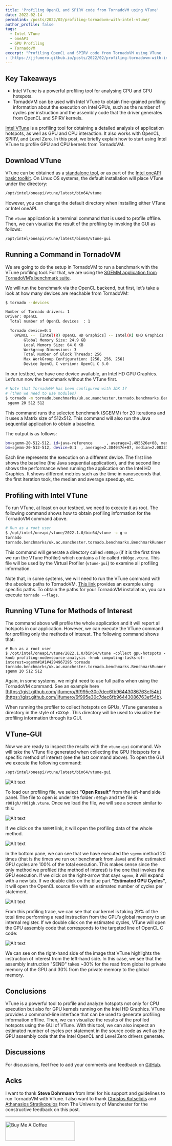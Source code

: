 ```yaml
---
title: 'Profiling OpenCL and SPIRV code from TornadoVM using VTune'
date: 2022-02-14
permalink: /posts/2022/02/profiling-tornadovm-with-intel-vtune/
author_profile: false
tags:
  - Intel VTune
  - oneAPI 
  - GPU Profiling
  - TornadoVM 
excerpt: "Profiling OpenCL and SPIRV code from TornadoVM using VTune
: [https://jjfumero.github.io/posts/2022/02/profiling-tornadovm-with-intel-vtune/](https://jjfumero.github.io/posts/2022/02/profiling-tornadovm-with-intel-vtune/)"
---
```



## Key Takeaways

- Intel VTune is a powerful profiling tool for analysing CPU and GPU hotspots. 
- TornadoVM can be used with Intel VTune to obtain fine-grained profiling information about the execution on Intel GPUs, such as the number of cycles per instruction and the assembly code that the driver generates from OpenCL and SPIRV kernels.

[Intel VTune](https://www.intel.com/content/www/us/en/develop/documentation/vtune-help/top.html) is a profiling tool for obtaining a detailed analysis of application hotspots, as well as GPU and CPU interaction. It also works with OpenCL, SPIRV, and Level Zero. In this post, we briefly explain how to start using Intel VTune to profile GPU and CPU kernels from TornadoVM. 


## Download VTune

VTune can be obtained as a [standalone tool](https://www.intel.com/content/www/us/en/developer/tools/oneapi/vtune-profiler-download.html), or as part of the [Intel oneAPI basic toolkit](https://www.intel.com/content/www/us/en/developer/tools/oneapi/base-toolkit.html#gs.p26w29). On Linux OS systems, the default installation will place VTune under the directory:


```bash
/opt/intel/oneapi/vtune/latest/bin64/vtune 
```

However, you can change the default directory when installing either VTune or Intel oneAPI. 

The `vtune` application is a terminal command that is used to profile offline. Then, we can visualize the result of the profiling by invoking the GUI as follows:

```bash
/opt/intel/oneapi/vtune/latest/bin64/vtune-gui 
```


## Running a Command in TornadoVM 

We are going to do the setup in TornadoVM to run a benchmark with the VTune profiling tool. For that, we are using the [SGEMM application from TornadoVM’s benchmark suite](https://github.com/beehive-lab/TornadoVM/blob/master/benchmarks/src/main/java/uk/ac/manchester/tornado/benchmarks/sgemm/SgemmTornado.java).

We will run the benchmark via the  OpenCL backend, but first, let’s take a look at how many devices are reachable from TornadoVM:

```bash
$ tornado --devices

Number of Tornado drivers: 1
Driver: OpenCL
  Total number of OpenCL devices  : 1

  Tornado device=0:1
	OPENCL --  [Intel(R) OpenCL HD Graphics] -- Intel(R) UHD Graphics [0x9bc4]
		Global Memory Size: 24.9 GB
		Local Memory Size: 64.0 KB
		Workgroup Dimensions: 3
		Total Number of Block Threads: 256
		Max WorkGroup Configuration: [256, 256, 256]
		Device OpenCL C version: OpenCL C 3.0
```

In our testbed, we have one device available, an Intel HD GPU Graphics. Let’s run now the benchmark without the VTune first. 


```bash
# Note that TornadoVM has been configured with JDK 17
# (then we need to use modules)
$ tornado -m tornado.benchmarks/uk.ac.manchester.tornado.benchmarks.BenchmarkRunner
 sgemm 20 512 512
```

This command runs the selected benchmark (SGEMM) for 20 iterations and it uses a Matrix size of 512x512. This command will also run the Java sequential application to obtain a baseline. 

The output is as follows:

```bash
bm=sgemm-20-512-512, id=java-reference      , average=2.495526e+08, median=2.491751e+08, firstIteration=2.469842e+08, best=2.469842e+08
bm=sgemm-20-512-512, device=0:1  , average=2.304047e+07, median=2.003370e+07, firstIteration=8.027470e+07, best=1.982096e+07, speedupAvg=10.8311, speedupMedian=12.4378, speedupFirstIteration=3.0767, CV=-0.0000%, deviceName= [Intel(R) OpenCL HD Graphics] -- Intel(R) UHD Graphics [0x9bc4]
```

Each line represents the execution on a different device. The first line shows the baseline (the Java sequential application), and the second line shows the performance when running the application on the Intel HD Graphics. It shows different metrics such as the time in nanoseconds that the first iteration took, the median and average speedup, etc. 

## Profiling with Intel VTune 

To run VTune, at least on our testbed, we need to execute it as root. The following command shows how to obtain profiling information for the TornadoVM command above. 


```bash
# Run as a root user
$ /opt/intel/oneapi/vtune/2022.1.0/bin64/vtune -c g-o
tornado 
tornado.benchmarks/uk.ac.manchester.tornado.benchmarks.BenchmarkRunner sgemm 20 512 512
```

This command will generate a directory called `r000go` (if it is the first time we run the VTune Profiler) which contains a file called `r000go.vtune`. This file will be used by the Virtual Profiler (`vtune-gui`) to examine all profiling information. 

Note that, in some systems, we will need to run the VTune command with the absolute paths to TornadoVM. [This link](https://gist.github.com/jjfumero/6f995e30c7dec6fb96443086763ef54b) provides an example using specific paths. To obtain the paths for your TornadoVM installation, you can execute `tornado --flags`. 

## Running VTune for Methods of Interest


The command above will profile the whole application and it will report all hotspots in our application. However, we can execute the VTune command for profiling only the methods of interest. The following command shows that:

```
# Run as a root user
$ /opt/intel/oneapi/vtune/2022.1.0/bin64/vtune -collect gpu-hotspots -knob profiling-mode=source-analysis -knob computing-tasks-of-interest=sgemm#1#1#4294967295 tornado 
tornado.benchmarks/uk.ac.manchester.tornado.benchmarks.BenchmarkRunner sgemm 20 512 512
```
Again, in some systems, we might need to use full paths when using the TornadoVM command. See an example here [https://gist.github.com/jjfumero/6f995e30c7dec6fb96443086763ef54b](https://gist.github.com/jjfumero/6f995e30c7dec6fb96443086763ef54b).


When running the profiler to collect hotspots on GPUs, VTune generates a directory in the style of `rXXXgh`. This directory will be used to visualize the profiling information through its GUI. 


## VTune-GUI

Now we are ready to inspect the results with the `vtune-gui` command. We will take the VTune file generated when collecting the GPU Hotspots for a specific method of interest (see the last command above). To open the GUI we execute the following command:


```bash
/opt/intel/oneapi/vtune/latest/bin64/vtune-gui 
```

![Alt text](https://raw.githubusercontent.com/jjfumero/jjfumero.github.io/master/files/blog/vtuneFeb2022/vtune01.png "Figure 1")


To load our profiling file, we select **"Open Result"** from the left-hand side panel. The file to open is under the folder `r001gh` and the file is `r001gh/r001gh.vtune`. Once we load the file, we will see a screen similar to this:


![Alt text](https://raw.githubusercontent.com/jjfumero/jjfumero.github.io/master/files/blog/vtuneFeb2022/vtune02.png "Figure 2")

If we click on the `SGEMM` link, it will open the profiling data of the whole method. 


![Alt text](https://raw.githubusercontent.com/jjfumero/jjfumero.github.io/master/files/blog/vtuneFeb2022/vtune03.png "Figure 3")


In the bottom pane, we can see that we have executed the `sgemm` method 20 times (that is the times we run our benchmark from Java) and the estimated GPU cycles are 100% of the total execution. This makes sense since the only method we profiled (the method of interest) is the one that invokes the GPU execution. If we click on the right-arrow that says `sgemm`, it will expand with a new tab. If we double click on the blue part **"Estimated GPU Cycles"**, it will open the OpenCL source file with an estimated number of cycles per statement. 


![Alt text](https://raw.githubusercontent.com/jjfumero/jjfumero.github.io/master/files/blog/vtuneFeb2022/vtune04.png "Figure 4")

From this profiling trace, we can see that our kernel is taking 29% of the total time performing a read instruction from the GPU’s global memory to an internal register. If we double click on the estimated cycles, VTune will open the GPU assembly code that corresponds to the targeted line of OpenCL C code:


![Alt text](https://raw.githubusercontent.com/jjfumero/jjfumero.github.io/master/files/blog/vtuneFeb2022/vtune05.png "Figure 5")


We can see on the right-hand side of the image that VTune highlights the instruction of interest from the left-hand side. In this case, we see that the assembly instruction "SEND" takes ~30% for the read from global to private memory of the GPU and 30% from the private memory to the global memory. 


## Conclusions

VTune is a powerful tool to profile and analyze hotspots not only for CPU execution but also for GPU kernels running on the Intel HD Graphics. VTune provides a command-line interface that can be used to generate profiling information offline. Then, we can visualize the results of the profiled hotspots using the GUI of VTune. With this tool, we can also inspect an estimated number of cycles per statement in the source code as well as the GPU assembly code that the Intel OpenCL and Level Zero drivers generate. 


## Discussions

For discussions, feel free to add your comments and feedback on [GitHub](https://github.com/jjfumero/jjfumero.github.io/discussions/3).


## Acks

I want to thank **Steve Dohrmann** from Intel for his support and guidelines to run TornadoVM with VTune. I also want to thank [Christos Kotselidis](https://www.kotselidis.net/) and [Athanasios Stratikopulos](https://stratika.github.io/) from The University of Manchester for the constructive feedback on this post. 

_________________________________

<a href="https://www.buymeacoffee.com/snatverk" target="_blank"><img src="https://cdn.buymeacoffee.com/buttons/v2/default-yellow.png" alt="Buy Me A Coffee" style="height: 60px !important;width: 217px !important;" ></a>

